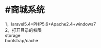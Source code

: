 <!DOCTYPE html>
<html lang="en">
<head>
    <meta charset="UTF-8">
    <title>标题</title>
</head>
<body>
    <h1>#商城系统</h1>
    <div>1，laravel5.4+PHP5.6+Apache2.4+windows7</div>
    <div>
        2，打开目录的权限<br>
        storage<br>
        bootstrap/cache
    </div>
</body>
</html>